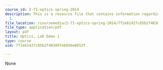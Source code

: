 ```yaml
---
course_id: 2-71-optics-spring-2014
description: This is a resource file that contains information regarding lab demo
  1.
file_location: /coursemedia/2-71-optics-spring-2014/7f2e61427c85b2f483097eb056e8013f_MIT2_71S14_Demo_1.pdf
file_type: application/pdf
layout: pdf
title: Optics, Lab Demo 1
type: course
uid: 7f2e61427c85b2f483097eb056e8013f

---
```

None